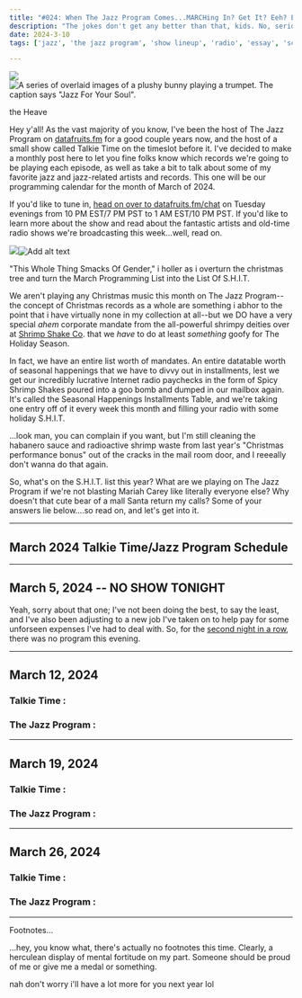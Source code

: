 ```yaml
---
title: "#024: When The Jazz Program Comes...MARCHing In? Get It? Eeh? EEEH? : The March 2024 Radio Schedule"
description: "The jokes don't get any better than that, kids. No, seriously, they don't--that was the best one I had for the month, and it's all downhill from here. Anyways, here's what I'm playing on datafruits.fm this month."  
date: 2024-3-10
tags: ['jazz', 'the jazz program', 'show lineup', 'radio', 'essay', 'schedule', 'blogpost']

---
```


<div class="floatright caption">
  <p><img tabindex=1 src="/blog/0024/00.jpg" /><span class="f"><img src="/blog/0024/00.jpg" alt="A series of overlaid images of a plushy bunny playing a trumpet. The caption says &quot;Jazz For Your Soul&quot;."/></span></p>
  <p>the Heave</p>
</div>

Hey y'all! As the vast majority of you know, I've been the host of The Jazz Program on [datafruits.fm](https://datafruits.fm) for a good couple years now, and the host of a small show called Talkie Time on the timeslot before it. I've decided to make a monthly post here to let you fine folks know which records we're going to be playing each episode, as well as take a bit to talk about some of my favorite jazz and jazz-related artists and records. This one will be our programming calendar for the month of March of 2024.

If you'd like to tune in, [head on over to datafruits.fm/chat](https://datafruits.fm/chat) on Tuesday evenings from 10 PM EST/7 PM PST to 1 AM EST/10 PM PST. If you'd like to learn more about the show and read about the fantastic artists and old-time radio shows we're broadcasting this week...well, read on.

<div class="floatleft caption">
  <p><img tabindex=1 src="/blog/0020/01.jpg" /><span class="f"><img src="/blog/0020/01.jpg" alt="Add alt text"/></span></p>
  <p>&quot;This Whole Thing Smacks Of Gender,&quot; i holler as i overturn the christmas tree and turn the March Programming List into the List Of S.H.I.T.</a></p>
</div>

We aren't playing any Christmas music this month on The Jazz Program--the concept of Christmas records as a whole are something i abhor to the point that i have virtually none in my collection at all--but we DO have a very special *ahem* corporate mandate from the all-powerful shrimpy deities over at [Shrimp Shake Co](https://youtu.be/ckaBRAJLock). that we *have* to do at least *something* goofy for The Holiday Season.

In fact, we have an entire list worth of mandates. An entire datatable worth of seasonal happenings that we have to divvy out in installments, lest we get our incredibly lucrative Internet radio paychecks in the form of Spicy Shrimp Shakes poured into a goo bomb and dumped in our mailbox again. It's called the Seasonal Happenings Installments Table, and we're taking one entry off of it every week this month and filling your radio with some holiday S.H.I.T.

...look man, you can complain if you want, but I'm still cleaning the habanero sauce and radioactive shrimp waste from last year's "Christmas performance bonus" out of the cracks in the mail room door, and I reeeally don't wanna do that again.

So, what's on the S.H.I.T. list this year? What are we playing on The Jazz Program if we're not blasting Mariah Carey like literally everyone else? Why doesn't that cute bear of a mall Santa return my calls? Some of your answers lie below....so read on, and let's get into it.

---

## March 2024 Talkie Time/Jazz Program Schedule

---

## March 5, 2024 -- NO SHOW TONIGHT   

Yeah, sorry about that one; I've not been doing the best, to say the least, and I've also been adjusting to a new job I've taken on to help pay for some unforseen expenses I've had to deal with. So, for the [second night in a row](/post/0023.md), there was no program this evening.

---

## March 12, 2024

### Talkie Time :

### The Jazz Program :

---

## March 19, 2024

### Talkie Time :

### The Jazz Program :

---

## March 26, 2024

### Talkie Time :

### The Jazz Program :

--- 
Footnotes...

...hey, you know what, there's actually no footnotes this time. Clearly, a herculean display of mental fortitude on my part. Someone should be proud of me or give me a medal or something.

nah don't worry i'll have a lot more for you next year lol

